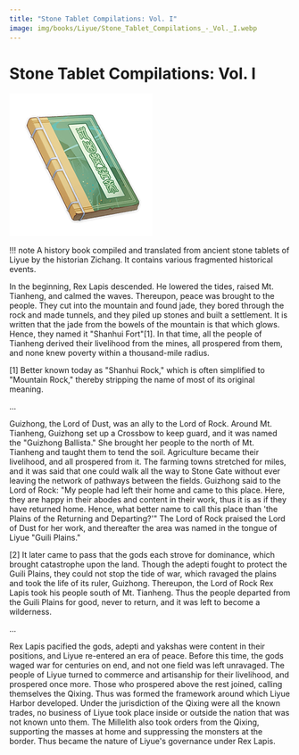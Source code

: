 ```yaml
---
title: "Stone Tablet Compilations: Vol. I"
image: img/books/Liyue/Stone_Tablet_Compilations_-_Vol._I.webp
---
```


# Stone Tablet Compilations: Vol. I

![Book Image](../../img/books/Liyue/Stone_Tablet_Compilations_-_Vol._I.webp)

!!! note
    A history book compiled and translated from ancient stone tablets of Liyue by the historian Zichang. It contains various fragmented historical events.
  
In the beginning, Rex Lapis descended. He lowered the tides, raised Mt. Tianheng, and calmed the waves. Thereupon, peace was brought to the people. They cut into the mountain and found jade, they bored through the rock and made tunnels, and they piled up stones and built a settlement. It is written that the jade from the bowels of the mountain is that which glows. Hence, they named it "Shanhui Fort"[1]. In that time, all the people of Tianheng derived their livelihood from the mines, all prospered from them, and none knew poverty within a thousand-mile radius.  
  
[1] Better known today as "Shanhui Rock," which is often simplified to "Mountain Rock," thereby stripping the name of most of its original meaning.  
  
...  
  
Guizhong, the Lord of Dust, was an ally to the Lord of Rock. Around Mt. Tianheng, Guizhong set up a Crossbow to keep guard, and it was named the "Guizhong Ballista." She brought her people to the north of Mt. Tianheng and taught them to tend the soil. Agriculture became their livelihood, and all prospered from it. The farming towns stretched for miles, and it was said that one could walk all the way to Stone Gate without ever leaving the network of pathways between the fields. Guizhong said to the Lord of Rock: "My people had left their home and came to this place. Here, they are happy in their abodes and content in their work, thus it is as if they have returned home. Hence, what better name to call this place than 'the Plains of the Returning and Departing?'" The Lord of Rock praised the Lord of Dust for her work, and thereafter the area was named in the tongue of Liyue "Guili Plains."  
  
[2] It later came to pass that the gods each strove for dominance, which brought catastrophe upon the land. Though the adepti fought to protect the Guili Plains, they could not stop the tide of war, which ravaged the plains and took the life of its ruler, Guizhong. Thereupon, the Lord of Rock Rex Lapis took his people south of Mt. Tianheng. Thus the people departed from the Guili Plains for good, never to return, and it was left to become a wilderness.  
  
...  
  
Rex Lapis pacified the gods, adepti and yakshas were content in their positions, and Liyue re-entered an era of peace. Before this time, the gods waged war for centuries on end, and not one field was left unravaged. The people of Liyue turned to commerce and artisanship for their livelihood, and prospered once more. Those who prospered above the rest joined, calling themselves the Qixing. Thus was formed the framework around which Liyue Harbor developed. Under the jurisdiction of the Qixing were all the known trades, no business of Liyue took place inside or outside the nation that was not known unto them. The Millelith also took orders from the Qixing, supporting the masses at home and suppressing the monsters at the border. Thus became the nature of Liyue's governance under Rex Lapis.